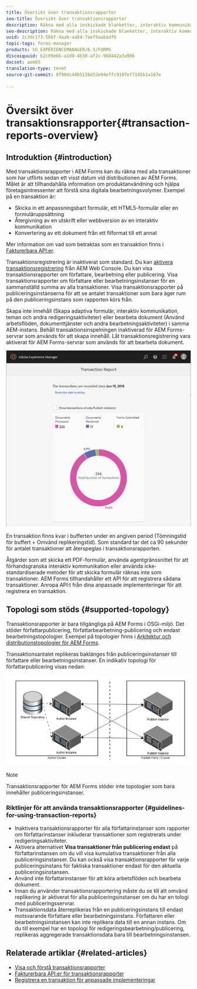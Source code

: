 ```yaml
---
title: Översikt över transaktionsrapporter
seo-title: Översikt över transaktionsrapporter
description: Räkna med alla inskickade blanketter, interaktiv kommunikation, dokument som konverterats till ett format till ett annat, med mera
seo-description: Räkna med alla inskickade blanketter, interaktiv kommunikation, dokument som konverterats till ett format till ett annat, med mera
uuid: 2c3dc1f3-5bbf-4aab-aa84-7aef5aabadf6
topic-tags: forms-manager
products: SG_EXPERIENCEMANAGER/6.5/FORMS
discoiquuid: b2c09e6b-a1d8-4b30-af2c-988442a3a986
docset: aem65
translation-type: tm+mt
source-git-commit: 8f90dc4865126d52e04effc9197ef7145b1a167e

---
```



# Översikt över transaktionsrapporter{#transaction-reports-overview}

## Introduktion {#introduction}

Med transaktionsrapporter i AEM Forms kan du räkna med alla transaktioner som har utförts sedan ett visst datum vid distributionen av AEM Forms. Målet är att tillhandahålla information om produktanvändning och hjälpa företagsintressenter att förstå sina digitala bearbetningsvolymer. Exempel på en transaktion är:

* Skicka in ett anpassningsbart formulär, ett HTML5-formulär eller en formuläruppsättning
* Återgivning av en utskrift eller webbversion av en interaktiv kommunikation
* Konvertering av ett dokument från ett filformat till ett annat

Mer information om vad som betraktas som en transaktion finns i [Fakturerbara API:er](../../forms/using/transaction-reports-billable-apis.md).

Transaktionsregistrering är inaktiverat som standard. Du kan [aktivera transaktionsregistrering](../../forms/using/viewing-and-understanding-transaction-reports.md#setting-up-transaction-reports) från AEM Web Console. Du kan visa transaktionsrapporter om författare, bearbetning eller publicering. Visa transaktionsrapporter om författare eller bearbetningsinstanser för en sammanställd summa av alla transaktioner. Visa transaktionsrapporter på publiceringsinstanserna för att se antalet transaktioner som bara äger rum på den publiceringsinstans som rapporten körs från.

Skapa inte innehåll (Skapa adaptiva formulär, interaktiv kommunikation, teman och andra redigeringsaktiviteter) eller bearbeta dokument (Använd arbetsflöden, dokumenttjänster och andra bearbetningsaktiviteter) i samma AEM-instans. Behåll transaktionsinspelningen inaktiverad för AEM Forms-servrar som används för att skapa innehåll. Låt transaktionsregistrering vara aktiverat för AEM Forms-servrar som används för att bearbeta dokument.

![sample-transaction-report-author-1](assets/sample-transaction-report-author-1.png)

En transaktion finns kvar i bufferten under en angiven period (Tömningstid för buffert + Omvänd replikeringstid). Som standard tar det ca 90 sekunder för antalet transaktioner att återspeglas i transaktionsrapporten.

Åtgärder som att skicka ett PDF-formulär, använda agentgränssnittet för att förhandsgranska interaktiv kommunikation eller använda icke-standardiserade metoder för att skicka formulär räknas inte som transaktioner. AEM Forms tillhandahåller ett API för att registrera sådana transaktioner. Anropa API:t från dina anpassade implementeringar för att registrera en transaktion.

## Topologi som stöds {#supported-topology}

Transaktionsrapporter är bara tillgängliga på AEM Forms i OSGi-miljö. Det stöder författarpublicering, författarbearbetning-publicering och endast bearbetningstopologier. Exempel på topologier finns i [Arkitektur och distributionstopologier för AEM Forms](../../forms/using/transaction-reports-overview.md).

Transaktionsantalet replikeras baklänges från publiceringsinstanser till författare eller bearbetningsinstanser. En indikativ topologi för författarpublicering visas nedan:

![simple-author-publish-topology](assets/simple-author-publish-topology.png)

>[!NOTE]
>
>Transaktionsrapporter för AEM Forms stöder inte topologier som bara innehåller publiceringsinstanser.

### Riktlinjer för att använda transaktionsrapporter {#guidelines-for-using-transaction-reports}

* Inaktivera transaktionsrapporter för alla författarinstanser som rapporter om författarinstanser inkluderar transaktioner som registrerats under redigeringsaktiviteter.
* Aktivera alternativet **Visa transaktioner från publicering endast** på författarinstansen om du vill visa kumulativa transaktioner från alla publiceringsinstanser. Du kan också visa transaktionsrapporter för varje publiceringsinstans för faktiska transaktioner endast för den aktuella publiceringsinstansen.
* Använd inte författarinstanser för att köra arbetsflöden och bearbeta dokument.
* Innan du använder transaktionsrapportering måste du se till att omvänd replikering är aktiverat för alla publiceringsinstanser om du har en tologi med publiceringsservrar.
* Transaktionsdata återreplikeras från en publiceringsinstans till endast motsvarande författare eller bearbetningsinstans. Författaren eller bearbetningsinstansen kan inte replikera data till en annan instans. Om du till exempel har en topologi för redigeringsbearbetning/publicering, replikeras aggregerade transaktionsdata bara till bearbetningsinstansen.

## Relaterade artiklar {#related-articles}

* [Visa och förstå transaktionsrapporter](../../forms/using/viewing-and-understanding-transaction-reports.md)
* [Fakturerbara API:er för transaktionsrapporter](../../forms/using/transaction-reports-billable-apis.md)
* [Registrera en transaktion för anpassade implementeringar](/help/forms/using/record-transaction-custom-implementation.md)

